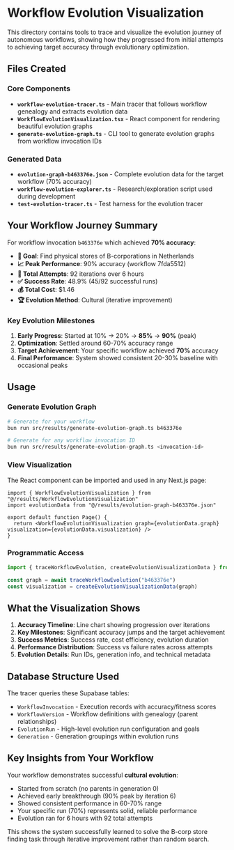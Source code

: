 # Workflow Evolution Visualization

This directory contains tools to trace and visualize the evolution journey of autonomous workflows, showing how they progressed from initial attempts to achieving target accuracy through evolutionary optimization.

## Files Created

### Core Components

- **`workflow-evolution-tracer.ts`** - Main tracer that follows workflow genealogy and extracts evolution data
- **`WorkflowEvolutionVisualization.tsx`** - React component for rendering beautiful evolution graphs
- **`generate-evolution-graph.ts`** - CLI tool to generate evolution graphs from workflow invocation IDs

### Generated Data

- **`evolution-graph-b463376e.json`** - Complete evolution data for the target workflow (70% accuracy)
- **`workflow-evolution-explorer.ts`** - Research/exploration script used during development
- **`test-evolution-tracer.ts`** - Test harness for the evolution tracer

## Your Workflow Journey Summary

For workflow invocation `b463376e` which achieved **70% accuracy**:

- **🎯 Goal**: Find physical stores of B-corporations in Netherlands
- **📈 Peak Performance**: 90% accuracy (workflow 7fda5512)
- **🔄 Total Attempts**: 92 iterations over 6 hours
- **✅ Success Rate**: 48.9% (45/92 successful runs)
- **💰 Total Cost**: $1.46
- **🏆 Evolution Method**: Cultural (iterative improvement)

### Key Evolution Milestones

1. **Early Progress**: Started at 10% → 20% → **85%** → **90%** (peak)
2. **Optimization**: Settled around 60-70% accuracy range
3. **Target Achievement**: Your specific workflow achieved **70%** accuracy
4. **Final Performance**: System showed consistent 20-30% baseline with occasional peaks

## Usage

### Generate Evolution Graph

```bash
# Generate for your workflow
bun run src/results/generate-evolution-graph.ts b463376e

# Generate for any workflow invocation ID
bun run src/results/generate-evolution-graph.ts <invocation-id>
```

### View Visualization

The React component can be imported and used in any Next.js page:

```tsx
import { WorkflowEvolutionVisualization } from "@/results/WorkflowEvolutionVisualization"
import evolutionData from "@/results/evolution-graph-b463376e.json"

export default function Page() {
  return <WorkflowEvolutionVisualization graph={evolutionData.graph} visualization={evolutionData.visualization} />
}
```

### Programmatic Access

```typescript
import { traceWorkflowEvolution, createEvolutionVisualizationData } from "@/results/workflow-evolution-tracer"

const graph = await traceWorkflowEvolution("b463376e")
const visualization = createEvolutionVisualizationData(graph)
```

## What the Visualization Shows

1. **Accuracy Timeline**: Line chart showing progression over iterations
2. **Key Milestones**: Significant accuracy jumps and the target achievement
3. **Success Metrics**: Success rate, cost efficiency, evolution duration
4. **Performance Distribution**: Success vs failure rates across attempts
5. **Evolution Details**: Run IDs, generation info, and technical metadata

## Database Structure Used

The tracer queries these Supabase tables:

- `WorkflowInvocation` - Execution records with accuracy/fitness scores
- `WorkflowVersion` - Workflow definitions with genealogy (parent relationships)
- `EvolutionRun` - High-level evolution run configuration and goals
- `Generation` - Generation groupings within evolution runs

## Key Insights from Your Workflow

Your workflow demonstrates successful **cultural evolution**:

- Started from scratch (no parents in generation 0)
- Achieved early breakthrough (90% peak by iteration 6)
- Showed consistent performance in 60-70% range
- Your specific run (70%) represents solid, reliable performance
- Evolution ran for 6 hours with 92 total attempts

This shows the system successfully learned to solve the B-corp store finding task through iterative improvement rather than random search.
